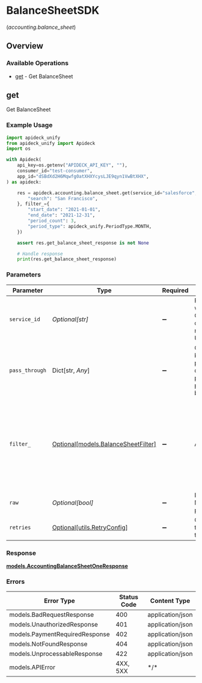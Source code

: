 # BalanceSheetSDK
(*accounting.balance_sheet*)

## Overview

### Available Operations

* [get](#get) - Get BalanceSheet

## get

Get BalanceSheet

### Example Usage

```python
import apideck_unify
from apideck_unify import Apideck
import os

with Apideck(
    api_key=os.getenv("APIDECK_API_KEY", ""),
    consumer_id="test-consumer",
    app_id="dSBdXd2H6Mqwfg0atXHXYcysLJE9qyn1VwBtXHX",
) as apideck:

    res = apideck.accounting.balance_sheet.get(service_id="salesforce", pass_through={
        "search": "San Francisco",
    }, filter_={
        "start_date": "2021-01-01",
        "end_date": "2021-12-31",
        "period_count": 3,
        "period_type": apideck_unify.PeriodType.MONTH,
    })

    assert res.get_balance_sheet_response is not None

    # Handle response
    print(res.get_balance_sheet_response)

```

### Parameters

| Parameter                                                                                                                                         | Type                                                                                                                                              | Required                                                                                                                                          | Description                                                                                                                                       | Example                                                                                                                                           |
| ------------------------------------------------------------------------------------------------------------------------------------------------- | ------------------------------------------------------------------------------------------------------------------------------------------------- | ------------------------------------------------------------------------------------------------------------------------------------------------- | ------------------------------------------------------------------------------------------------------------------------------------------------- | ------------------------------------------------------------------------------------------------------------------------------------------------- |
| `service_id`                                                                                                                                      | *Optional[str]*                                                                                                                                   | :heavy_minus_sign:                                                                                                                                | Provide the service id you want to call (e.g., pipedrive). Only needed when a consumer has activated multiple integrations for a Unified API.     | salesforce                                                                                                                                        |
| `pass_through`                                                                                                                                    | Dict[str, *Any*]                                                                                                                                  | :heavy_minus_sign:                                                                                                                                | Optional unmapped key/values that will be passed through to downstream as query parameters. Ie: ?pass_through[search]=leads becomes ?search=leads | {<br/>"search": "San Francisco"<br/>}                                                                                                             |
| `filter_`                                                                                                                                         | [Optional[models.BalanceSheetFilter]](../../models/balancesheetfilter.md)                                                                         | :heavy_minus_sign:                                                                                                                                | Apply filters                                                                                                                                     | {<br/>"start_date": "2021-01-01",<br/>"end_date": "2021-12-31",<br/>"period_count": 3,<br/>"period_type": "month"<br/>}                           |
| `raw`                                                                                                                                             | *Optional[bool]*                                                                                                                                  | :heavy_minus_sign:                                                                                                                                | Include raw response. Mostly used for debugging purposes                                                                                          |                                                                                                                                                   |
| `retries`                                                                                                                                         | [Optional[utils.RetryConfig]](../../models/utils/retryconfig.md)                                                                                  | :heavy_minus_sign:                                                                                                                                | Configuration to override the default retry behavior of the client.                                                                               |                                                                                                                                                   |

### Response

**[models.AccountingBalanceSheetOneResponse](../../models/accountingbalancesheetoneresponse.md)**

### Errors

| Error Type                     | Status Code                    | Content Type                   |
| ------------------------------ | ------------------------------ | ------------------------------ |
| models.BadRequestResponse      | 400                            | application/json               |
| models.UnauthorizedResponse    | 401                            | application/json               |
| models.PaymentRequiredResponse | 402                            | application/json               |
| models.NotFoundResponse        | 404                            | application/json               |
| models.UnprocessableResponse   | 422                            | application/json               |
| models.APIError                | 4XX, 5XX                       | \*/\*                          |